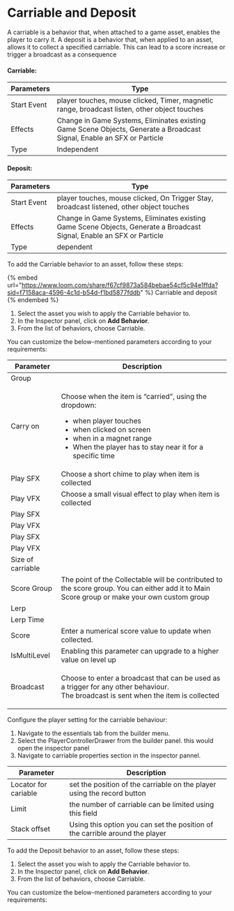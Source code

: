 # Carriable and Deposit

A carriable is a behavior that, when attached to a game asset, enables the player to carry it. A deposit is a behavior that, when applied to an asset, allows it to collect a specified carriable. This can lead to a score increase or trigger a broadcast as a consequence

#### Carriable:

| Parameters  | Type                                                                                                                   |
| ----------- | ---------------------------------------------------------------------------------------------------------------------- |
| Start Event | player touches, mouse clicked, Timer, magnetic range, broadcast listen, other object touches                           |
| Effects     | Change in Game Systems, Eliminates existing Game Scene Objects, Generate a Broadcast Signal, Enable an SFX or Particle |
| Type        | Independent                                                                                                            |

#### Deposit:

| Parameters  | Type                                                                                                                   |
| ----------- | ---------------------------------------------------------------------------------------------------------------------- |
| Start Event | player touches, mouse clicked, On Trigger Stay,  broadcast listened, other object touches                              |
| Effects     | Change in Game Systems, Eliminates existing Game Scene Objects, Generate a Broadcast Signal, Enable an SFX or Particle |
| Type        | dependent                                                                                                              |

To add the Carriable behavior to an asset, follow these steps:

{% embed url="https://www.loom.com/share/f67cf9873a584bebae54cf5c94e1ffda?sid=f7158aca-4596-4c1d-b54d-f1bd5877fddb" %}
Carriable and deposit
{% endembed %}

1. Select the asset you wish to apply the Carriable behavior to.
2. In the Inspector panel, click on **Add Behavior**.
3. From the list of behaviors, choose Carriable.

You can customize the below-mentioned parameters according to your requirements:

| Parameter          | Description                                                                                                                                                                                                                             |
| ------------------ | --------------------------------------------------------------------------------------------------------------------------------------------------------------------------------------------------------------------------------------- |
| Group              |                                                                                                                                                                                                                                         |
| Carry on           | <p></p><p>Choose when the item is “carried”, using the dropdown:</p><ul><li>when player touches</li><li>when clicked on screen</li><li>when in a magnet range</li><li>When the player has to stay near it for a specific time</li></ul> |
| Play SFX           | Choose a short chime to play when item is collected                                                                                                                                                                                     |
| Play VFX           | Choose a small visual effect to play when item is collected                                                                                                                                                                             |
| Play SFX           |                                                                                                                                                                                                                                         |
| Play VFX           |                                                                                                                                                                                                                                         |
| Play SFX           |                                                                                                                                                                                                                                         |
| Play VFX           |                                                                                                                                                                                                                                         |
| Size of carriable  |                                                                                                                                                                                                                                         |
| Score Group        | The point of the Collectable will be contributed to the score group. You can either add it to Main Score group or make your own custom group                                                                                            |
| Lerp               |                                                                                                                                                                                                                                         |
| Lerp Time          |                                                                                                                                                                                                                                         |
| Score              | Enter a numerical score value to update when collected.                                                                                                                                                                                 |
| IsMultiLevel       | Enabling this parameter can upgrade to a higher value on level up                                                                                                                                                                       |
| Broadcast          | <p>Choose to enter a broadcast that can be used as a trigger for any other behaviour.<br>The broadcast is sent when the item is collected</p>                                                                                           |

Configure the player setting for the carriable behaviour:

1. Navigate to the essentials tab from the builder menu.
2. Select the PlayerControllerDrawer from the builder panel. this would open the inspector panel
3. Navigate to carriable properties section in the inspector pannel.

| Parameter             | Description                                                                  |
| --------------------- | ---------------------------------------------------------------------------- |
| Locator for cariable  | set the position of the carriable on the player using the record button      |
| Limit                 | the number of carriable can be limited using this field                      |
| Stack offset          | Using this option you can set the position of the carrible around the player |

To add the Deposit behavior to an asset, follow these steps:

1. Select the asset you wish to apply the Carriable behavior to.
2. In the Inspector panel, click on **Add Behavior**.
3. From the list of behaviors, choose Carriable.

You can customize the below-mentioned parameters according to your requirements:
